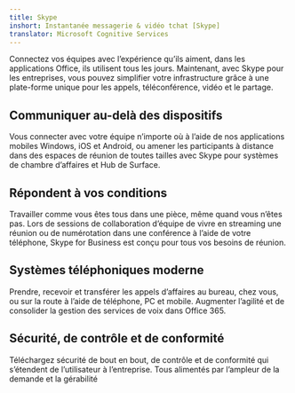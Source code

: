 ```yaml
---
title: Skype
inshort: Instantanée messagerie & vidéo tchat [Skype]
translator: Microsoft Cognitive Services
---
```


Connectez vos équipes avec l’expérience qu’ils aiment, dans les applications Office, ils utilisent tous les jours. Maintenant, avec Skype pour les entreprises, vous pouvez simplifier votre infrastructure grâce à une plate-forme unique pour les appels, téléconférence, vidéo et le partage. 

## Communiquer au-delà des dispositifs
Vous connecter avec votre équipe n’importe où à l’aide de nos applications mobiles Windows, iOS et Android, ou amener les participants à distance dans des espaces de réunion de toutes tailles avec Skype pour systèmes de chambre d’affaires et Hub de Surface.

## Répondent à vos conditions
Travailler comme vous êtes tous dans une pièce, même quand vous n’êtes pas. Lors de sessions de collaboration d’équipe de vivre en streaming une réunion ou de numérotation dans une conférence à l’aide de votre téléphone, Skype for Business est conçu pour tous vos besoins de réunion. 

## Systèmes téléphoniques moderne
Prendre, recevoir et transférer les appels d’affaires au bureau, chez vous, ou sur la route à l’aide de téléphone, PC et mobile. Augmenter l’agilité et de consolider la gestion des services de voix dans Office 365. 

## Sécurité, de contrôle et de conformité
Téléchargez sécurité de bout en bout, de contrôle et de conformité qui s’étendent de l’utilisateur à l’entreprise. Tous alimentés par l’ampleur de la demande et la gérabilité 



